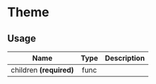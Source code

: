 <!-- 
This is an auto-generated markdown. 
You can change it in "src/behaviour/Theme.jsx" and run build:docs to update this file.
-->
# Theme

## Usage
| Name        | Type           | Description  |
| ----------- |:--------------:| ------------:|
|children **(required)**|func|
